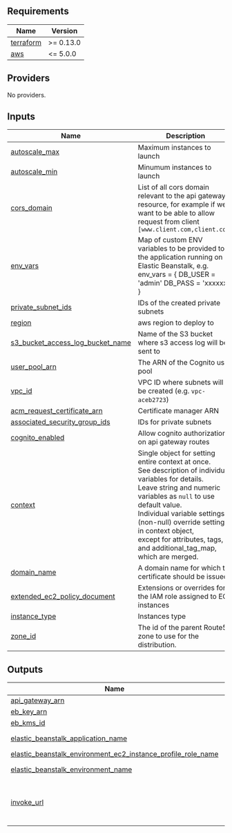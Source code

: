 <!-- BEGIN_TF_DOCS -->
## Requirements

| Name | Version |
|------|---------|
| <a name="requirement_terraform"></a> [terraform](#requirement\_terraform) | >= 0.13.0 |
| <a name="requirement_aws"></a> [aws](#requirement\_aws) | <= 5.0.0 |

## Providers

No providers.

## Inputs

| Name | Description | Type | Required |
|------|-------------|------|:--------:|
| <a name="input_autoscale_max"></a> [autoscale\_max](#input\_autoscale\_max) | Maximum instances to launch | `number` | yes |
| <a name="input_autoscale_min"></a> [autoscale\_min](#input\_autoscale\_min) | Minumum instances to launch | `number` | yes |
| <a name="input_cors_domain"></a> [cors\_domain](#input\_cors\_domain) | List of all cors domain relevant to the api gateway resource, for example if we want to be able to allow request from client `[www.client.com,client.com]` | `list(string)` | yes |
| <a name="input_env_vars"></a> [env\_vars](#input\_env\_vars) | Map of custom ENV variables to be provided to the application running on Elastic Beanstalk, e.g. env\_vars = { DB\_USER = 'admin' DB\_PASS = 'xxxxxx' } | `map(string)` | yes |
| <a name="input_private_subnet_ids"></a> [private\_subnet\_ids](#input\_private\_subnet\_ids) | IDs of the created private subnets | `list(string)` | yes |
| <a name="input_region"></a> [region](#input\_region) | aws region to deploy to | `string` | yes |
| <a name="input_s3_bucket_access_log_bucket_name"></a> [s3\_bucket\_access\_log\_bucket\_name](#input\_s3\_bucket\_access\_log\_bucket\_name) | Name of the S3 bucket where s3 access log will be sent to | `string` | yes |
| <a name="input_user_pool_arn"></a> [user\_pool\_arn](#input\_user\_pool\_arn) | The ARN of the Cognito user pool | `string` | yes |
| <a name="input_vpc_id"></a> [vpc\_id](#input\_vpc\_id) | VPC ID where subnets will be created (e.g. `vpc-aceb2723`) | `string` | yes |
| <a name="input_acm_request_certificate_arn"></a> [acm\_request\_certificate\_arn](#input\_acm\_request\_certificate\_arn) | Certificate manager ARN | `string` | no |
| <a name="input_associated_security_group_ids"></a> [associated\_security\_group\_ids](#input\_associated\_security\_group\_ids) | IDs for private subnets | `list(string)` | no |
| <a name="input_cognito_enabled"></a> [cognito\_enabled](#input\_cognito\_enabled) | Allow cognito authorization on api gateway routes | `bool` | no |
| <a name="input_context"></a> [context](#input\_context) | Single object for setting entire context at once.<br>See description of individual variables for details.<br>Leave string and numeric variables as `null` to use default value.<br>Individual variable settings (non-null) override settings in context object,<br>except for attributes, tags, and additional\_tag\_map, which are merged. | `any` | no |
| <a name="input_domain_name"></a> [domain\_name](#input\_domain\_name) | A domain name for which the certificate should be issued | `string` | no |
| <a name="input_extended_ec2_policy_document"></a> [extended\_ec2\_policy\_document](#input\_extended\_ec2\_policy\_document) | Extensions or overrides for the IAM role assigned to EC2 instances | `string` | no |
| <a name="input_instance_type"></a> [instance\_type](#input\_instance\_type) | Instances type | `string` | no |
| <a name="input_zone_id"></a> [zone\_id](#input\_zone\_id) | The id of the parent Route53 zone to use for the distribution. | `string` | no |

## Outputs

| Name | Description |
|------|-------------|
| <a name="output_api_gateway_arn"></a> [api\_gateway\_arn](#output\_api\_gateway\_arn) | The ARN of the REST API |
| <a name="output_eb_key_arn"></a> [eb\_key\_arn](#output\_eb\_key\_arn) | Key ARN |
| <a name="output_eb_kms_id"></a> [eb\_kms\_id](#output\_eb\_kms\_id) | KMS key id |
| <a name="output_elastic_beanstalk_application_name"></a> [elastic\_beanstalk\_application\_name](#output\_elastic\_beanstalk\_application\_name) | Elastic Beanstalk Application name |
| <a name="output_elastic_beanstalk_environment_ec2_instance_profile_role_name"></a> [elastic\_beanstalk\_environment\_ec2\_instance\_profile\_role\_name](#output\_elastic\_beanstalk\_environment\_ec2\_instance\_profile\_role\_name) | Instance IAM role name |
| <a name="output_elastic_beanstalk_environment_name"></a> [elastic\_beanstalk\_environment\_name](#output\_elastic\_beanstalk\_environment\_name) | Elastic Beanstalk environment name |
| <a name="output_invoke_url"></a> [invoke\_url](#output\_invoke\_url) | The URL to invoke the API pointing to the stage, e.g., https://z4675bid1j.execute-api.eu-west-2.amazonaws.com/prod |
<!-- END_TF_DOCS -->